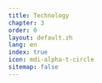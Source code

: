 ```yaml
---
title: Technology
chapter: 3
order: 0
layout: default.zh
lang: en
index: true
icon: mdi-alpha-t-circle
sitemap: false
---
```

